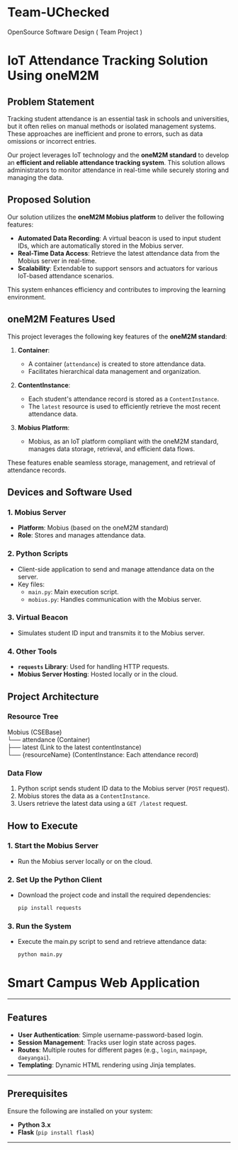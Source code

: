 # Team-UChecked
OpenSource Software Design ( Team Project )


# IoT Attendance Tracking Solution Using oneM2M

## Problem Statement

Tracking student attendance is an essential task in schools and universities, but it often relies on manual methods or isolated management systems. These approaches are inefficient and prone to errors, such as data omissions or incorrect entries.

Our project leverages IoT technology and the **oneM2M standard** to develop an **efficient and reliable attendance tracking system**. This solution allows administrators to monitor attendance in real-time while securely storing and managing the data.

## Proposed Solution

Our solution utilizes the **oneM2M Mobius platform** to deliver the following features:

- **Automated Data Recording**: A virtual beacon is used to input student IDs, which are automatically stored in the Mobius server.
- **Real-Time Data Access**: Retrieve the latest attendance data from the Mobius server in real-time.
- **Scalability**: Extendable to support sensors and actuators for various IoT-based attendance scenarios.

This system enhances efficiency and contributes to improving the learning environment.

## oneM2M Features Used

This project leverages the following key features of the **oneM2M standard**:

1. **Container**:
   - A container (`attendance`) is created to store attendance data.
   - Facilitates hierarchical data management and organization.

2. **ContentInstance**:
   - Each student's attendance record is stored as a `ContentInstance`.
   - The `latest` resource is used to efficiently retrieve the most recent attendance data.

3. **Mobius Platform**:
   - Mobius, as an IoT platform compliant with the oneM2M standard, manages data storage, retrieval, and efficient data flows.

These features enable seamless storage, management, and retrieval of attendance records.

## Devices and Software Used

### 1. Mobius Server
- **Platform**: Mobius (based on the oneM2M standard)
- **Role**: Stores and manages attendance data.

### 2. Python Scripts
- Client-side application to send and manage attendance data on the server.
- Key files:
  - `main.py`: Main execution script.
  - `mobius.py`: Handles communication with the Mobius server.

### 3. Virtual Beacon
- Simulates student ID input and transmits it to the Mobius server.

### 4. Other Tools
- **`requests` Library**: Used for handling HTTP requests.
- **Mobius Server Hosting**: Hosted locally or in the cloud.

## Project Architecture

### Resource Tree
Mobius (CSEBase)   
└── attendance (Container)   
├── latest (Link to the latest contentInstance)   
└── {resourceName} (ContentInstance: Each attendance record)   
### Data Flow
1. Python script sends student ID data to the Mobius server (`POST` request).
2. Mobius stores the data as a `ContentInstance`.
3. Users retrieve the latest data using a `GET /latest` request.

## How to Execute

### 1. Start the Mobius Server
- Run the Mobius server locally or on the cloud.

### 2. Set Up the Python Client
- Download the project code and install the required dependencies:
  ```bash
  pip install requests

### 3. Run the System
- Execute the main.py script to send and retrieve attendance data:
  ```bash
  python main.py


# Smart Campus Web Application

---

## Features
- **User Authentication**: Simple username-password-based login.
- **Session Management**: Tracks user login state across pages.
- **Routes**: Multiple routes for different pages (e.g., `login`, `mainpage`, `daeyangai`).
- **Templating**: Dynamic HTML rendering using Jinja templates.

---

## Prerequisites

Ensure the following are installed on your system:
- **Python 3.x**
- **Flask** (`pip install flask`)

---
